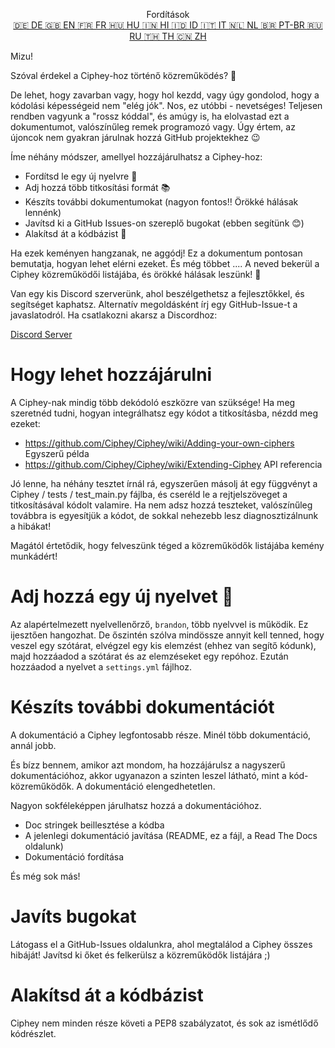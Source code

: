 <p align="center">
Fordítások <br>
<a href=https://github.com/Ciphey/Ciphey/tree/master/translations/de/CONTRIBUTING.md>🇩🇪 DE   </a>
<a href=https://github.com/Ciphey/Ciphey/tree/master/translations/de/CONTRIBUTING.md>🇬🇧 EN   </a>
<a href=https://github.com/Ciphey/Ciphey/tree/master/translations/fr/CONTRIBUTING.md>🇫🇷 FR   </a>
<a href=https://github.com/Ciphey/Ciphey/tree/master/translations/hu/CONTRIBUTING.md>🇭🇺 HU   </a>
<a href=https://github.com/Ciphey/Ciphey/tree/master/translations/hi/CONTRIBUTING.md>🇮🇳 HI   </a>
<a href=https://github.com/Ciphey/Ciphey/tree/master/translations/id/CONTRIBUTING.md>🇮🇩 ID   </a>
<a href=https://github.com/Ciphey/Ciphey/tree/master/translations/it/CONTRIBUTING.md>🇮🇹 IT   </a>
<a href=https://github.com/Ciphey/Ciphey/tree/master/translations/nl/CONTRIBUTING.md>🇳🇱 NL   </a>
<a href=https://github.com/Ciphey/Ciphey/tree/master/translations/pt-br/CONTRIBUTING.md>🇧🇷 PT-BR   </a>
<a href=https://github.com/Ciphey/Ciphey/tree/master/translations/ru/CONTRIBUTING.md>🇷🇺 RU   </a>
<a href="https://github.com/Ciphey/Ciphey/tree/master/translations/th/CONTRIBUTING.md">🇹🇭 TH   </a>
<a href=https://github.com/Ciphey/Ciphey/tree/master/translations/zh/CONTRIBUTING.md>🇨🇳 ZH   </a>
</p>

Mizu!

Szóval érdekel a Ciphey-hoz történő közreműködés? 🤔

De lehet, hogy zavarban vagy, hogy hol kezdd, vagy úgy gondolod, hogy a kódolási képességeid nem "elég jók". Nos, ez utóbbi - nevetséges! Teljesen rendben vagyunk a "rossz kóddal", és amúgy is, ha elolvastad ezt a dokumentumot, valószínűleg remek programozó vagy. Úgy értem, az újoncok nem gyakran járulnak hozzá GitHub projektekhez 😉

Íme néhány módszer, amellyel hozzájárulhatsz a Ciphey-hoz:

- Fordítsd le egy új nyelvre 🧏
- Adj hozzá több titkosítási formát 📚
- Készíts további dokumentumokat (nagyon fontos‼️ Örökké hálásak lennénk)
- Javítsd ki a GitHub Issues-on szereplő bugokat (ebben segítünk 😊)
- Alakítsd át a kódbázist 🥺

Ha ezek keményen hangzanak, ne aggódj! Ez a dokumentum pontosan bemutatja, hogyan lehet elérni ezeket. És még többet .... A neved bekerül a Ciphey közreműködői listájába, és örökké hálásak leszünk! 🙏

Van egy kis Discord szerverünk, ahol beszélgethetsz a fejlesztőkkel, és segítséget kaphatsz. Alternatív megoldásként írj egy GitHub-Issue-t a javaslatodról. Ha csatlakozni akarsz a Discordhoz:

[Discord Server](https://discord.gg/KfyRUWw)

# Hogy lehet hozzájárulni

A Ciphey-nak mindig több dekódoló eszközre van szüksége! Ha meg szeretnéd tudni, hogyan integrálhatsz egy kódot a titkosításba, nézdd meg ezeket:

- <https://github.com/Ciphey/Ciphey/wiki/Adding-your-own-ciphers> Egyszerű példa
- <https://github.com/Ciphey/Ciphey/wiki/Extending-Ciphey> API referencia

Jó lenne, ha néhány tesztet írnál rá, egyszerűen másolj át egy függvényt a Ciphey / tests / test_main.py fájlba, és cseréld le a rejtjelszöveget a titkosításával kódolt valamire. Ha nem adsz hozzá teszteket, valószínűleg továbbra is egyesítjük a kódot, de sokkal nehezebb lesz diagnosztizálnunk a hibákat!

Magától értetődik, hogy felveszünk téged a közreműködők listájába kemény munkádért!

# Adj hozzá egy új nyelvet 🧏

Az alapértelmezett nyelvellenőrző, `brandon`, több nyelvvel is működik. Ez ijesztően hangozhat.
De őszintén szólva mindössze annyit kell tenned, hogy veszel egy szótárat, elvégzel egy kis elemzést (ehhez van segítő kódunk), majd hozzáadod a szótárat és az elemzéseket egy repóhoz. Ezután hozzáadod a nyelvet a `settings.yml` fájlhoz.

# Készíts további dokumentációt

A dokumentáció a Ciphey legfontosabb része. Minél több dokumentáció, annál jobb.

És bízz bennem, amikor azt mondom, ha hozzájárulsz a nagyszerű dokumentációhoz, akkor ugyanazon a szinten leszel látható, mint a kód-közreműködők. A dokumentáció elengedhetetlen.

Nagyon sokféleképpen járulhatsz hozzá a dokumentációhoz.

- Doc stringek beillesztése a kódba
- A jelenlegi dokumentáció javítása (README, ez a fájl, a Read The Docs oldalunk)
- Dokumentáció fordítása

És még sok más!

# Javíts bugokat

Látogass el a GitHub-Issues oldalunkra, ahol megtalálod a Ciphey összes hibáját! Javítsd ki őket és felkerülsz a közreműködők listájára ;)

# Alakítsd át a kódbázist

Ciphey nem minden része követi a PEP8 szabályzatot, és sok az ismétlődő kódrészlet.
